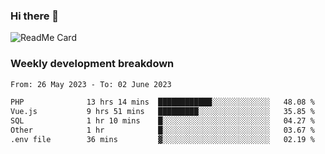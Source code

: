 ### Hi there 👋

<!--
**itzcy/itzcy** is a ✨ _special_ ✨ repository because its `README.md` (this file) appears on your GitHub profile.

Here are some ideas to get you started:

- 🔭 I’m currently working on ...
- 🌱 I’m currently learning ...
- 👯 I’m looking to collaborate on ...
- 🤔 I’m looking for help with ...
- 💬 Ask me about ...
- 📫 How to reach me: ...
- 😄 Pronouns: ...
- ⚡ Fun fact: ...
-->
![ReadMe Card](https://github-readme-stats.vercel.app/api?username=itzcy&show_icons=true&title_color=2d3198&icon_color=797cb8&text_color=24292e&bg_color=f6f8fa)

### Weekly development breakdown
<!--START_SECTION:waka-->

```txt
From: 26 May 2023 - To: 02 June 2023

PHP              13 hrs 14 mins  ████████████░░░░░░░░░░░░░   48.08 %
Vue.js           9 hrs 51 mins   █████████░░░░░░░░░░░░░░░░   35.85 %
SQL              1 hr 10 mins    █░░░░░░░░░░░░░░░░░░░░░░░░   04.27 %
Other            1 hr            █░░░░░░░░░░░░░░░░░░░░░░░░   03.67 %
.env file        36 mins         ▓░░░░░░░░░░░░░░░░░░░░░░░░   02.19 %
```

<!--END_SECTION:waka-->
